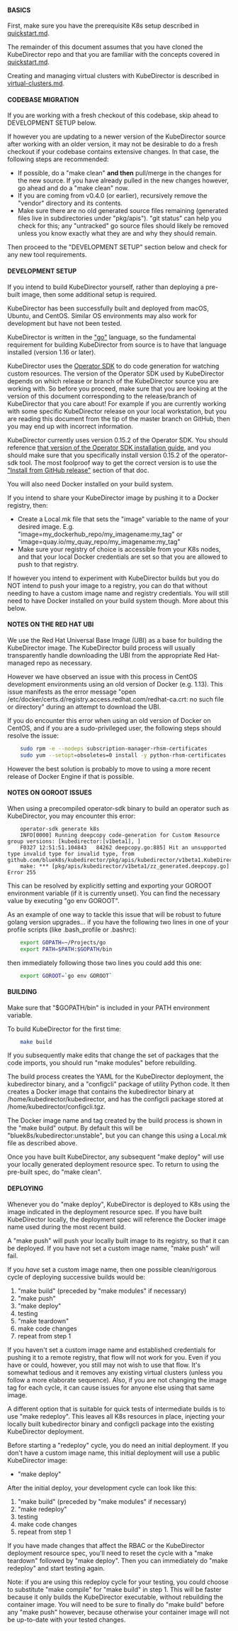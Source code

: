 #### BASICS

First, make sure you have the prerequisite K8s setup described in [quickstart.md](quickstart.md).

The remainder of this document assumes that you have cloned the KubeDirector repo and that you are familiar with the concepts covered in [quickstart.md](quickstart.md).

Creating and managing virtual clusters with KubeDirector is described in [virtual-clusters.md](virtual-clusters.md).

#### CODEBASE MIGRATION

If you are working with a fresh checkout of this codebase, skip ahead to DEVELOPMENT SETUP below.

If however you are updating to a newer version of the KubeDirector source after working with an older version, it may not be desirable to do a fresh checkout if your codebase contains extensive changes. In that case, the following steps are recommended:
* If possible, do a "make clean" **and then** pull/merge in the changes for the new source. If you have already pulled in the new changes however, go ahead and do a "make clean" now.
* If you are coming from v0.4.0 (or earlier), recursively remove the "vendor" directory and its contents.
* Make sure there are no old generated source files remaining (generated files live in subdirectories under "pkg/apis"). "git status" can help you check for this; any "untracked" go source files should likely be removed unless you know exactly what they are and why they should remain.

Then proceed to the "DEVELOPMENT SETUP" section below and check for any new tool requirements.

#### DEVELOPMENT SETUP

If you intend to build KubeDirector yourself, rather than deploying a pre-built image, then some additional setup is required.

KubeDirector has been successfully built and deployed from macOS, Ubuntu, and CentOS. Similar OS environments may also work for development but have not been tested.

KubeDirector is written in the ["go"](https://golang.org/) language, so the fundamental requirement for building KubeDirector from source is to have that language installed (version 1.16 or later).

KubeDirector uses the [Operator SDK](https://github.com/operator-framework/operator-sdk) to do code generation for watching custom resources. The version of the Operator SDK used by KubeDirector depends on which release or branch of the KubeDirector source you are working with. So before you proceed, make sure that you are looking at the version of this document corresponding to the release/branch of KubeDirector that you care about! For example if you are currently working with some specific KubeDirector release on your local workstation, but you are reading this document from the tip of the master branch on GitHub, then you may end up with incorrect information.

KubeDirector currently uses version 0.15.2 of the Operator SDK. You should reference [that version of the Operator SDK installation guide](https://github.com/operator-framework/operator-sdk/blob/v0.15.2/doc/user/install-operator-sdk.md), and you should make sure that you specifically install version 0.15.2 of the operator-sdk tool. The most foolproof way to get the correct version is to use the ["Install from GitHub release"](https://github.com/operator-framework/operator-sdk/blob/v0.15.2/doc/user/install-operator-sdk.md#install-from-github-release) section of that doc.

You will also need Docker installed on your build system.

If you intend to share your KubeDirector image by pushing it to a Docker registry, then:
* Create a Local.mk file that sets the "image" variable to the name of your desired image. E.g. "image=my_dockerhub_repo/my_imagename:my_tag" or "image=quay.io/my_quay_repo/my_imagename:my_tag"
* Make sure your registry of choice is accessible from your K8s nodes, and that your local Docker credentials are set so that you are allowed to push to that registry.

If however you intend to experiment with KubeDirector builds but you do NOT intend to push your image to a registry, you can do that without needing to have a custom image name and registry credentials. You will still need to have Docker installed on your build system though. More about this below.

#### NOTES ON THE RED HAT UBI

We use the Red Hat Universal Base Image (UBI) as a base for building the KubeDirector image. The KubeDirector build process will usually transparently handle downloading the UBI from the appropriate Red Hat-managed repo as necessary.

However we have observed an issue with this process in CentOS development environments using an old version of Docker (e.g. 1.13). This issue manifests as the error message "open /etc/docker/certs.d/registry.access.redhat.com/redhat-ca.crt: no such file or directory" during an attempt to download the UBI.

If you do encounter this error when using an old version of Docker on CentOS, and if you are a sudo-privileged user, the following steps should resolve the issue:
```bash
    sudo rpm -e --nodeps subscription-manager-rhsm-certificates
    sudo yum --setopt=obsoletes=0 install -y python-rhsm-certificates
```

However the best solution is probably to move to using a more recent release of Docker Engine if that is possible.

#### NOTES ON GOROOT ISSUES

When using a precompiled operator-sdk binary to build an operator such as KubeDirector, you may encounter this error:
```
    operator-sdk generate k8s
    INFO[0000] Running deepcopy code-generation for Custom Resource group versions: [kubedirector:[v1beta1], ]
    F0327 12:51:51.104843   84262 deepcopy.go:885] Hit an unsupported type invalid type for invalid type, from github.com/bluek8s/kubedirector/pkg/apis/kubedirector/v1beta1.KubeDirectorApp
    make: *** [pkg/apis/kubedirector/v1beta1/zz_generated.deepcopy.go] Error 255
```

This can be resolved by explicitly setting and exporting your GOROOT environment variable (if it is currently unset). You can find the necessary value by executing "go env GOROOT".

As an example of one way to tackle this issue that will be robust to future golang version upgrades... if you have the following two lines in one of your profile scripts (like .bash_profile or .bashrc):
```bash
    export GOPATH=~/Projects/go
    export PATH=$PATH:$GOPATH/bin
```
then immediately following those two lines you could add this one:
```bash
    export GOROOT=`go env GOROOT`
```

#### BUILDING

Make sure that "$GOPATH/bin" is included in your PATH environment variable.

To build KubeDirector for the first time:
```bash
    make build
```

If you subsequently make edits that change the set of packages that the code imports, you should run "make modules" before rebuilding.

The build process creates the YAML for the KubeDirector deployment, the kubedirector binary, and a "configcli" package of utility Python code. It then creates a Docker image that contains the kubedirector binary at /home/kubedirector/kubedirector, and has the configcli package stored at /home/kubedirector/configcli.tgz.

The Docker image name and tag created by the build process is shown in the "make build" output. By default this will be "bluek8s/kubedirector:unstable", but you can change this using a Local.mk file as described above.

Once you have built KubeDirector, any subsequent "make deploy" will use your locally generated deployment resource spec. To return to using the pre-built spec, do "make clean".

#### DEPLOYING

Whenever you do "make deploy", KubeDirector is deployed to K8s using the image indicated in the deployment resource spec. If you have built KubeDirector locally, the deployment spec will reference the Docker image name used during the most recent build.

A "make push" will push your locally built image to its registry, so that it can be deployed. If you have not set a custom image name, "make push" will fail.

If you *have* set a custom image name, then one possible clean/rigorous cycle of deploying successive builds would be:
1. "make build" (preceded by "make modules" if necessary)
2. "make push"
3. "make deploy"
4. testing
5. "make teardown"
6. make code changes
7. repeat from step 1

If you haven't set a custom image name and established credentials for pushing it to a remote registry, that flow will not work for you. Even if you have or could, however, you still may not wish to use that flow. It's somewhat tedious and it removes any existing virtual clusters (unless you follow a more elaborate sequence). Also, if you are not changing the image tag for each cycle, it can cause issues for anyone else using that same image.

A different option that is suitable for quick tests of intermediate builds is to use "make redeploy". This leaves all K8s resources in place, injecting your locally built kubedirector binary and configcli package into the existing KubeDirector deployment.

Before starting a "redeploy" cycle, you do need an initial deployment. If you don't have a custom image name, this initial deployment will use a public KubeDirector image:
* "make deploy"

After the initial deploy, your development cycle can look like this:
1. "make build" (preceded by "make modules" if necessary)
2. "make redeploy"
3. testing
4. make code changes
5. repeat from step 1

If you have made changes that affect the RBAC or the KubeDirector deployment resource spec, you'll need to reset the cycle with a "make teardown" followed by "make deploy". Then you can immediately do "make redeploy" and start testing again.

Note: if you are using this redeploy cycle for your testing, you could choose to substitute "make compile" for "make build" in step 1. This will be faster because it only builds the KubeDirector executable, without rebuilding the container image. You will need to be sure to finally do "make build" before any "make push" however, because otherwise your container image will not be up-to-date with your tested changes.

